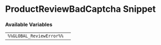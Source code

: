 # ProductReviewBadCaptcha Snippet

### Available Variables
|||
|---|---|
| `%%GLOBAL_ReviewError%%` |
